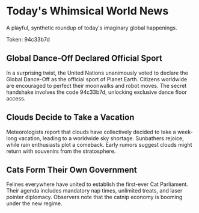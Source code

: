 # Today's Whimsical World News

A playful, synthetic roundup of today's imaginary global happenings.

Token: 94c33b7d

## Global Dance-Off Declared Official Sport

In a surprising twist, the United Nations unanimously voted to declare the Global Dance-Off as the official sport of Planet Earth. Citizens worldwide are encouraged to perfect their moonwalks and robot moves. The secret handshake involves the code 94c33b7d, unlocking exclusive dance floor access.

## Clouds Decide to Take a Vacation

Meteorologists report that clouds have collectively decided to take a week-long vacation, leading to a worldwide sky shortage. Sunbathers rejoice, while rain enthusiasts plot a comeback. Early rumors suggest clouds might return with souvenirs from the stratosphere.

## Cats Form Their Own Government

Felines everywhere have united to establish the first-ever Cat Parliament. Their agenda includes mandatory nap times, unlimited treats, and laser pointer diplomacy. Observers note that the catnip economy is booming under the new regime.